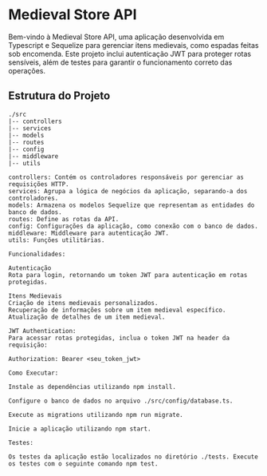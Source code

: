 # Medieval Store API

Bem-vindo à Medieval Store API, uma aplicação desenvolvida em Typescript e Sequelize para gerenciar itens medievais, como espadas feitas sob encomenda. Este projeto inclui autenticação JWT para proteger rotas sensíveis, além de testes para garantir o funcionamento correto das operações.

## Estrutura do Projeto

```plaintext
./src
|-- controllers
|-- services
|-- models
|-- routes
|-- config
|-- middleware
|-- utils

controllers: Contém os controladores responsáveis por gerenciar as requisições HTTP.
services: Agrupa a lógica de negócios da aplicação, separando-a dos controladores.
models: Armazena os modelos Sequelize que representam as entidades do banco de dados.
routes: Define as rotas da API.
config: Configurações da aplicação, como conexão com o banco de dados.
middleware: Middleware para autenticação JWT.
utils: Funções utilitárias.

Funcionalidades:

Autenticação
Rota para login, retornando um token JWT para autenticação em rotas protegidas.

Itens Medievais
Criação de itens medievais personalizados.
Recuperação de informações sobre um item medieval específico.
Atualização de detalhes de um item medieval.

JWT Authentication:
Para acessar rotas protegidas, inclua o token JWT na header da requisição:

Authorization: Bearer <seu_token_jwt>

Como Executar:

Instale as dependências utilizando npm install.

Configure o banco de dados no arquivo ./src/config/database.ts.

Execute as migrations utilizando npm run migrate.

Inicie a aplicação utilizando npm start.

Testes:

Os testes da aplicação estão localizados no diretório ./tests. Execute os testes com o seguinte comando npm test.






